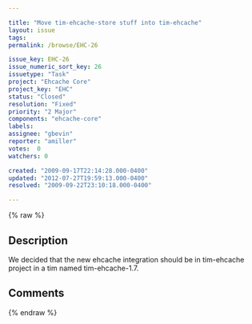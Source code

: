 ```yaml
---

title: "Move tim-ehcache-store stuff into tim-ehcache"
layout: issue
tags: 
permalink: /browse/EHC-26

issue_key: EHC-26
issue_numeric_sort_key: 26
issuetype: "Task"
project: "Ehcache Core"
project_key: "EHC"
status: "Closed"
resolution: "Fixed"
priority: "2 Major"
components: "ehcache-core"
labels: 
assignee: "gbevin"
reporter: "amiller"
votes:  0
watchers: 0

created: "2009-09-17T22:14:28.000-0400"
updated: "2012-07-27T19:59:13.000-0400"
resolved: "2009-09-22T23:10:18.000-0400"

---
```




{% raw %}



## Description

<div markdown="1" class="description">

We decided that the new ehcache integration should be in tim-ehcache project in a tim named tim-ehcache-1.7.

</div>

## Comments



{% endraw %}
